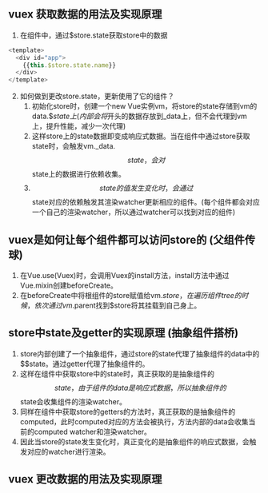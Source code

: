 ## vuex 获取数据的用法及实现原理
1. 在组件中，通过$store.state获取store中的数据
``` js
<template>
  <div id="app">
    {{this.$store.state.name}}
  </div>
</template>
```
2. 如何做到更改store.state，更新使用了它的组件？
    1. 初始化store时，创建一个new Vue实例vm，将store的state存储到vm的data.$$state上(内部会将$开头的数据存放到_data上，但不会代理到vm上，提升性能，减少一次代理)
    2. 这样store上的state数据即变成响应式数据。当在组件中通过store获取state时，会触发vm._data.$$state，会对$$state上的数据进行依赖收集。
    3. $$state的值发生变化时，会通过$$state对应的依赖触发其渲染watcher更新相应的组件。(每个组件都会对应一个自己的渲染watcher，所以通过watcher可以找到对应的组件)

## vuex是如何让每个组件都可以访问store的 (父组件传球)
1. 在Vue.use(Vuex)时，会调用Vuex的install方法，install方法中通过Vue.mixin创建beforeCreate。
2. 在beforeCreate中将根组件的store赋值给vm.$store，在遍历组件tree的时候，依次通过vm.$parent找到$store将其挂载到自己身上。

## store中state及getter的实现原理 (抽象组件搭桥)
1. store内部创建了一个抽象组件，通过store的state代理了抽象组件的data中的$$state。通过getter代理了抽象组件的。
2. 这样在组件中获取store中的state时，真正获取的是抽象组件的$$state，由于组件的data是响应式数据，所以抽象组件的$$state会收集组件的渲染watcher。
3. 同样在组件中获取store的getters的方法时，真正获取的是抽象组件的computed，此时computed对应的方法会被执行，方法内部的data会收集当前的computed watcher和渲染watcher。
4. 因此当store的state发生变化时，真正变化的是抽象组件的响应式数据，会触发对应的watcher进行渲染。

## vuex 更改数据的用法及实现原理
```

```